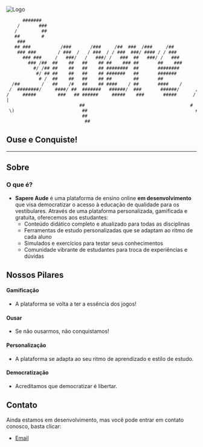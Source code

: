 ![Logo](./images/logo-icon.jpg)

```                                                                                                                  
      #######                                                                ##                        ##            
    /       ###                                                           /####                         ##           
   /         ##                                                          /  ###                         ##           
   ##        #                                                              /##                         ##           
    ###                                                                    /  ##                        ##           
   ## ###           /###       /###     /##  ###  /###     /##             /  ##     ##   ####      ### ##    /##    
    ### ###        / ###  /   / ###  / / ###  ###/ #### / / ###           /    ##     ##    ###  / ######### / ###   
      ### ###     /   ###/   /   ###/ /   ###  ##   ###/ /   ###          /    ##     ##     ###/ ##   #### /   ###  
        ### /##  ##    ##   ##    ## ##    ### ##       ##    ###        /      ##    ##      ##  ##    ## ##    ### 
          #/ /## ##    ##   ##    ## ########  ##       ########         /########    ##      ##  ##    ## ########  
           #/ ## ##    ##   ##    ## #######   ##       #######         /        ##   ##      ##  ##    ## #######   
            # /  ##    ##   ##    ## ##        ##       ##              #        ##   ##      ##  ##    ## ##        
  /##        /   ##    /#   ##    ## ####    / ##       ####    /      /####      ##  ##      /#  ##    /# ####    / 
 /  ########/     ####/ ##  #######   ######/  ###       ######/      /   ####    ## / ######/ ##  ####/    ######/  
/     #####        ###   ## ######     #####    ###       #####      /     ##      #/   #####   ##  ###      #####   
|                           ##                                       #                                               
 \)                         ##                                        ##                                             
                            ##                                                                                       
                             ##                                                                                     
```

## Ouse e Conquiste!



---

## Sobre

### O que é?
  * **Sapere Aude** é uma plataforma de ensino online **em desenvolvimento** que visa democratizar o acesso à educação de qualidade para os vestibulares. Através de uma plataforma personalizada, gamificada e gratuita, oferecemos aos estudantes:
    * Conteúdo didático completo e atualizado para todas as disciplinas
    * Ferramentas de estudo personalizadas que se adaptam ao ritmo de cada aluno
    * Simulados e exercícios para testar seus conhecimentos
    * Comunidade vibrante de estudantes para troca de experiências e dúvidas

## Nossos Pilares
#### Gamificação
  - A plataforma se volta a ter a essência dos jogos!

#### Ousar
  - Se não ousarmos, não conquistamos!
    
#### Personalização
  - A plataforma se adapta ao seu ritmo de aprendizado e estilo de estudo.
    
#### Democratização
  - Acreditamos que democratizar é libertar.

## Contato

  Ainda estamos em desenvolvimento, mas você pode entrar em contato conosco, basta clicar:
  * [Email](mailto:gustavojs417@gmail.com)
